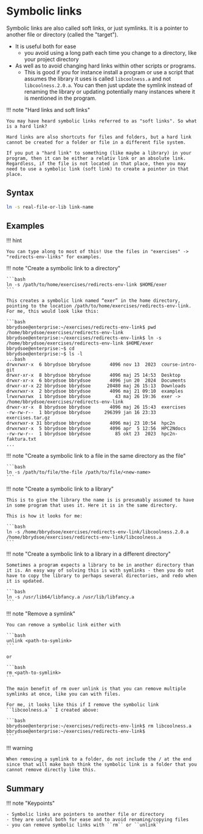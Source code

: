 # Symbolic links 

Symbolic links are also called soft links, or just symlinks. It is a pointer to another file or directory (called the "target").

- It is useful both for ease
    - you avoid using a long path each time you change to a directory, like your project directory
- As well as to avoid changing hard links within other scripts or programs. 
    - This is good if you for instance install a program or use a script that assumes the library it uses is called ``libcoolness.a`` and not ``libcoolness.2.0.a``. You can then just update the symlink instead of renaming the library or updating potentially many instances where it is mentioned in the program.

!!! note "Hard links and soft links" 

    You may have heard symbolic links referred to as "soft links". So what is a hard link? 

    Hard links are also shortcuts for files and folders, but a hard link cannot be created for a folder or file in a different file system. 

    If you put a "hard link" to something (like maybe a library) in your program, then it can be either a relativ link or an absolute link. Regardless, if the file is not located in that place, then you may need to use a symbolic link (soft link) to create a pointer in that place. 

## Syntax 

```bash
ln -s real-file-or-lib link-name
```

## Examples 

!!! hint

    You can type along to most of this! Use the files in "exercises" -> "redirects-env-links" for examples. 

!!! note "Create a symbolic link to a directory" 

    ```bash
    ln -s /path/to/home/exercises/redirects-env-link $HOME/exer
    ``` 

    This creates a symbolic link named “exer” in the home directory, pointing to the location /path/to/home/exercises/redirects-env-link. For me, this would look like this:

    ```bash 
    bbrydsoe@enterprise:~/exercises/redirects-env-link$ pwd
    /home/bbrydsoe/exercises/redirects-env-link
    bbrydsoe@enterprise:~/exercises/redirects-env-link$ ln -s /home/bbrydsoe/exercises/redirects-env-link $HOME/exer
    bbrydsoe@enterprise:~$ cd
    bbrydsoe@enterprise:~$ ls -l
    ...bash
    drwxrwxr-x  6 bbrydsoe bbrydsoe       4096 nov 13  2023  course-intro-git
    drwxr-xr-x  8 bbrydsoe bbrydsoe       4096 maj 25 14:53  Desktop
    drwxr-xr-x  6 bbrydsoe bbrydsoe       4096 jun 20  2024  Documents
    drwxr-xr-x 22 bbrydsoe bbrydsoe      20480 maj 26 15:13  Downloads
    drwxrwxr-x  2 bbrydsoe bbrydsoe       4096 maj 21 09:10  examples
    lrwxrwxrwx  1 bbrydsoe bbrydsoe         43 maj 26 19:36  exer -> /home/bbrydsoe/exercises/redirects-env-link
    drwxr-xr-x  8 bbrydsoe bbrydsoe       4096 maj 26 15:43  exercises
    -rw-rw-r--  1 bbrydsoe bbrydsoe     296399 jan 16 23:33  exercises.tar.gz
    drwxrwxr-x 31 bbrydsoe bbrydsoe       4096 maj 23 10:54  hpc2n
    drwxrwxr-x  5 bbrydsoe bbrydsoe       4096 apr  5 12:56  HPC2Ndocs
    -rw-rw-r--  1 bbrydsoe bbrydsoe         85 okt 23  2023  hpc2n-faktura.txt
    ...


!!! note "Create a symbolic link to a file in the same directory as the file" 

    ```bash 
    ln -s /path/to/file/the-file /path/to/file/<new-name> 
    ```

!!! note "Create a symbolic link to a library" 

    This is to give the library the name is is presumably assumed to have in some program that uses it. Here it is in the same directory.     

    This is how it looks for me:  

    ```bash
    ln -s /home/bbrydsoe/exercises/redirects-env-link/libcoolness.2.0.a /home/bbrydsoe/exercises/redirects-env-link/libcoolness.a
    ``` 

!!! note "Create a symbolic link to a library in a different directory" 

    Sometimes a program expects a library to be in another directory than it is. An easy way of solving this is with symlinks - then you do not have to copy the library to perhaps several directories, and redo when it is updated. 

    ```bash
    ln -s /usr/lib64/libfancy.a /usr/lib/libfancy.a
    ```

!!! note "Remove a symlink" 

    You can remove a symbolic link either with 

    ```bash
    unlink <path-to-symlink>
    ```

    or 

    ```bash
    rm <path-to-symlink>
    ``` 

    The main benefit of rm over unlink is that you can remove multiple symlinks at once, like you can with files. 

    For me, it looks like this if I remove the symbolic link ``libcoolness.a`` I created above: 

    ```bash 
    bbrydsoe@enterprise:~/exercises/redirects-env-link$ rm libcoolness.a
    bbrydsoe@enterprise:~/exercises/redirects-env-link$
    ``` 

!!! warning 

    When removing a symlink to a folder, do not include the / at the end since that will make bash think the symbolic link is a folder that you cannot remove directly like this. 

## Summary 

!!! note "Keypoints" 

    - Symbolic links are pointers to another file or directory
    - they are useful both for ease and to avoid renaming/copying files 
    - you can remove symbolic links with ``rm`` or ``unlink`` 





